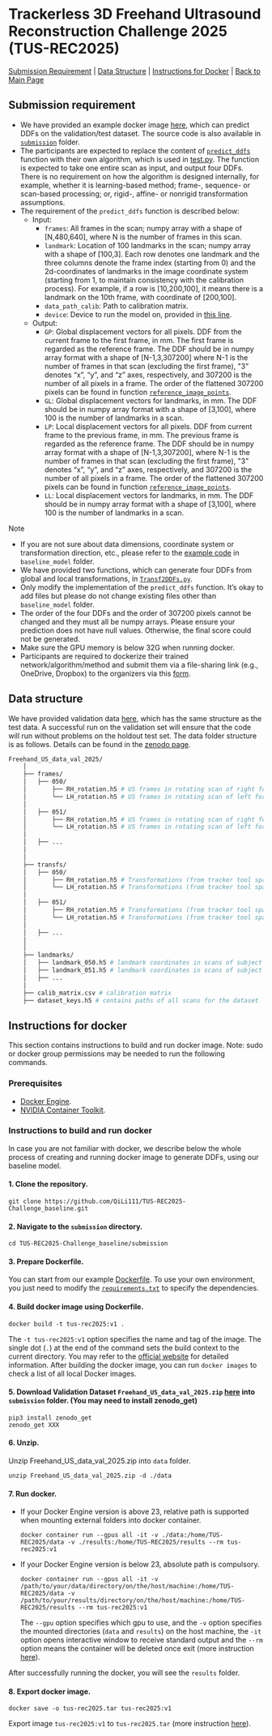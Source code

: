 # Trackerless 3D Freehand Ultrasound Reconstruction Challenge 2025 (TUS-REC2025)
<!-- ## About -->

[Submission Requirement](#submission-requirement) |
[Data Structure](#data-structure) |
[Instructions for Docker](#instructions-for-docker) |
[Back to Main Page](../README.md)


## Submission requirement
* We have provided an example docker image [here](#instructions-for-docker), which can predict DDFs on the validation/test dataset. The source code is also available in [`submission`](https://github.com/QiLi111/TUS-REC2025-Challenge_baseline/tree/main/submission) folder.
* The participants are expected to replace the content of [`predict_ddfs`](https://github.com/QiLi111/TUS-REC2025-Challenge_baseline/blob/main/submission/predict_ddfs.py) function with their own algorithm, which is used in [test.py](https://github.com/QiLi111/TUS-REC2025-Challenge_baseline/blob/ed1c1be5b75527816c8bd6e92aa9eb3834fd4715/submission/test.py#L43). The function is expected to take one entire scan as input, and output four DDFs. There is no requirement on how the algorithm is designed internally, for example, whether it is learning-based method; frame-, sequence- or scan-based processing; or, rigid-, affine- or nonrigid transformation assumptions.  
* The requirement of the `predict_ddfs` function is described below:
  * Input: 
    * `frames`: All frames in the scan; numpy array with a shape of [N,480,640], where N is the number of frames in this scan.
    * `landmark`: Location of 100 landmarks in the scan; numpy array with a shape of [100,3]. Each row denotes one landmark and the three columns denote the frame index (starting from 0) and the 2d-coordinates of landmarks in the image coordinate system (starting from 1, to maintain consistency with the calibration process). For example, if a row is [10,200,100], it means there is a landmark on the 10th frame, with coordinate of [200,100].
    * `data_path_calib`: Path to calibration matrix.
    * `device`: Device to run the model on, provided in [this line](https://github.com/QiLi111/TUS-REC2025-Challenge_baseline/blob/ed1c1be5b75527816c8bd6e92aa9eb3834fd4715/submission/test.py#L30).
  * Output:  
     * `GP`: Global displacement vectors for all pixels. DDF from the current frame to the first frame, in mm. The first frame is regarded as the reference frame. The DDF should be in numpy array format with a shape of [N-1,3,307200] where N-1 is the number of frames in that scan (excluding the first frame), "3" denotes “x”, “y”, and “z” axes, respectively, and 307200 is the number of all pixels in a frame. The order of the flattened 307200 pixels can be found in function [`reference_image_points`](https://github.com/QiLi111/TUS-REC2025-Challenge_baseline/blob/ed1c1be5b75527816c8bd6e92aa9eb3834fd4715/submission/utils/plot_functions.py#L6).
     * `GL`: Global displacement vectors for landmarks, in mm. The DDF should be in numpy array format with a shape of [3,100], where 100 is the number of landmarks in a scan.
     * `LP`: Local displacement vectors for all pixels. DDF from current frame to the previous frame, in mm. The previous frame is regarded as the reference frame. The DDF should be in numpy array format with a shape of [N-1,3,307200], where N-1 is the number of frames in that scan (excluding the first frame), "3" denotes “x”, “y”, and “z” axes, respectively, and 307200 is the number of all pixels in a frame. The order of the flattened 307200 pixels can be found in function [`reference_image_points`](https://github.com/QiLi111/TUS-REC2025-Challenge_baseline/blob/41ff3604a914942b38681b180c30af8b0750f6cb/submission/utils/plot_functions.py#L6).
     * `LL`: Local displacement vectors for landmarks, in mm. The DDF should be in numpy array format with a shape of [3,100], where 100 is the number of landmarks in a scan.
     
        
> [!NOTE]  
> * If you are not sure about data dimensions, coordinate system or transformation direction, etc., please refer to the [example code](https://github.com/QiLi111/TUS-REC2025-Challenge_baseline/blob/main/submission/baseline_model/Prediction.py) in `baseline_model` folder. 
>* We have provided two functions, which can generate four DDFs from global and local transformations, in [`Transf2DDFs.py`](https://github.com/QiLi111/TUS-REC2025-Challenge_baseline/blob/main/submission/utils/Transf2DDFs.py).
> * Only modify the implementation of the `predict_ddfs` function. It’s okay to add files but please do not change existing files other than `baseline_model` folder.
> *  The order of the four DDFs and the order of 307200 pixels cannot be changed and they must all be numpy arrays. Please ensure your prediction does not have null values. Otherwise, the final score could not be generated.  
> * Make sure the GPU memory is below 32G when running docker.
> * Participants are required to dockerize their trained network/algorithm/method and submit them via a file-sharing link (e.g., OneDrive, Dropbox) to the organizers via this [form](TBA).

## Data structure
We have provided validation data [here](TBA), which has the same structure as the test data. A successful run on the validation set will ensure that the code will run without problems on the holdout test set. The data folder structure is as follows. Details can be found in the [zenodo page](TBA).

```bash
Freehand_US_data_val_2025/ 
    │
    ├── frames/
    │   ├── 050/
    │       ├── RH_rotation.h5 # US frames in rotating scan of right forearm, subject 050
    │       └── LH_rotation.h5 # US frames in rotating scan of left forearm, subject 050
    │   
    │   ├── 051/
    │       ├── RH_rotation.h5 # US frames in rotating scan of right forearm, subject 051
    │       └── LH_rotation.h5 # US frames in rotating scan of left forearm, subject 051
    │   
    │   ├── ...
    │
    │
    ├── transfs/
    │   ├── 050/
    │       ├── RH_rotation.h5 # Transformations (from tracker tool space to optical camera space) in rotating scan of right forearm, subject 050
    │       └── LH_rotation.h5 # Transformations (from tracker tool space to optical camera space) in rotating scan of left forearm, subject 050
    │   
    │   ├── 051/
    │       ├── RH_rotation.h5 # Transformations (from tracker tool space to optical camera space) in rotating scan of right forearm, subject 051
    │       └── LH_rotation.h5 # Transformations (from tracker tool space to optical camera space) in rotating scan of left forearm, subject 051
    │   
    │   ├── ...
    │
    │
    ├── landmarks/
    │   ├── landmark_050.h5 # landmark coordinates in scans of subject 050
    │   ├── landmark_051.h5 # landmark coordinates in scans of subject 051
    │   ├── ...
    │
    ├── calib_matrix.csv # calibration matrix
    ├── dataset_keys.h5 # contains paths of all scans for the dataset


```


<!-- 
* The data structure of validation data set is explained as below:
  * Folder `frames`: contains three folders (one subject per folder), each with 24 scans. Each .h5 file corresponds to one scan, storing image of each frame within this scan. Key-value pair and name of each .h5 file are explained below. 
    * "frames" - All frames in the scan; with a shape of [N,H,W], where N refers to the number of frames in the scan, H and W denote the height and width of a frame. 
    * Notations in the name of each .h5 file: “RH”: right arm; “LH”: left arm; “Per”: perpendicular; “Par”: parallel; “L”: straight line shape; “C”: C shape; “S”: S shape; “DtP”: distal-to-proximal direction; “PtD”: proximal-to-distal direction; For example, “RH_Per_L_DtP.h5” denotes a scan on the right forearm, with ultrasound probe perpendicular of the forearm sweeping along straight line, in distal-to-proximal direction.
  * Folder `transfs`: contains three folders (one subject per folder), each with 24 scans. Each .h5 file corresponds to one scan, storing transformation of each frame within this scan. Key-value pair and name of each .h5 file are explained below. 
     * "tforms" - All transformations in the scan; with a shape of [N,4,4], where N is the number of frames in the scan, and the transformation matrix denotes the transformation from tracker tool space to camera space. 
    * Notations in the name of each .h5 file is the same as in folder `frames`.
  * Folder `landmark`: contains three .h5 files. Each corresponds to one subject, storing coordinates of landmarks for 24 scans of this subject. For each scan, the coordinates are stored in numpy array with a shape of 20×3. The first column is the index of frame; the second and third columns denote the coordinates of landmarks in the image coordinate system.
  * `calib_matrix.csv`: The calibration matrix was obtained using a pinhead-based method. The "scaling_from_pixel_to_mm" and "spatial_calibration_from_image_coordinate_system_to_tracking_tool_coordinate_system" are provided in the “calib_matrix.csv”.
  * `dataset_keys.h5`: stores all the scan name information. Keys in “dataset_keys.h5” denotes all the available scans in test set, in a format of “sub%03d__%s” where sub%03d denotes which folder, and %s denotes the scan name. For example, “sub050__LH_Par_C_DtP” means the scan in folder “050”, with file name of “LH_Par_C_DtP.h5” -->

## Instructions for docker
This section contains instructions to build and run docker image. 
Note: sudo or docker group permissions may be needed to run the following commands.

### Prerequisites
* [Docker Engine](https://docs.docker.com/engine/install/).
* [NVIDIA Container Toolkit](https://docs.nvidia.com/datacenter/cloud-native/container-toolkit/latest/install-guide.html#).
<!-- 
If you are using GPU, NVIDIA Container Toolkit may need to be installed. You can refer to the [official website](https://docs.nvidia.com/datacenter/cloud-native/container-toolkit/latest/install-guide.html) or follow the steps below.

#### 1. Configure the production repository.
```
curl -fsSL https://nvidia.github.io/libnvidia-container/gpgkey | sudo gpg --dearmor -o /usr/share/keyrings/nvidia-container-toolkit-keyring.gpg \
  && curl -s -L https://nvidia.github.io/libnvidia-container/stable/deb/nvidia-container-toolkit.list | \
    sed 's#deb https://#deb [signed-by=/usr/share/keyrings/nvidia-container-toolkit-keyring.gpg] https://#g' | \
    sudo tee /etc/apt/sources.list.d/nvidia-container-toolkit.list
```
#### 2. Update the packages list from the repository.
```
sudo apt-get update
```
#### 3. Install the NVIDIA Container Toolkit packages.
```
sudo apt-get install -y nvidia-container-toolkit
```
#### 4. Configure the container runtime by using the `nvidia-ctk` command.
```
sudo nvidia-ctk runtime configure --runtime=docker
```
#### 5. Restart the Docker daemon.
```
sudo systemctl restart docker
``` -->

### Instructions to build and run docker
In case you are not familiar with docker, we describe below the whole process of creating and running docker image to generate DDFs, using our baseline model.
#### 1. Clone the repository.
```
git clone https://github.com/QiLi111/TUS-REC2025-Challenge_baseline.git
```

#### 2. Navigate to the `submission` directory.
```
cd TUS-REC2025-Challenge_baseline/submission
```
<!-- Note: If you want to see the plotted trajectories, please uncomments [this](https://github.com/QiLi111/tus-rec-challenge_baseline/blob/5eec6014a7de2b652cdcf7333c58e00f01348560/submission/test.py#L44) line. -->

#### 3. Prepare Dockerfile.
You can start from our example [Dockerfile](https://github.com/QiLi111/TUS-REC2025-Challenge_baseline/blob/main/submission/Dockerfile). To use your own environment, you just need to modify the [`requirements.txt`](https://github.com/QiLi111/TUS-REC2025-Challenge_baseline/blob/main/submission/requirements.txt) to specify the dependencies.

#### 4. Build docker image using Dockerfile. 

```
docker build -t tus-rec2025:v1 .
```
The `-t tus-rec2025:v1` option specifies the name and tag of the image. The single dot (`.`) at the end of the command sets the build context to the current directory. You may refer to the [official website](https://docs.docker.com/build/building/packaging/#building) for detailed information. After building the docker image, you can run `docker images` to check a list of all local Docker images. 

#### 5. Download Validation Dataset `Freehand_US_data_val_2025.zip` [here](TBA) into `submission` folder. (You may need to install zenodo_get)
```
pip3 install zenodo_get
zenodo_get XXX
```

#### 6. Unzip.
Unzip Freehand_US_data_val_2025.zip into `data` folder.
```
unzip Freehand_US_data_val_2025.zip -d ./data
```

#### 7. Run docker.
* If your Docker Engine version is above 23, relative path is supported when mounting external folders into docker container.

  ```
  docker container run --gpus all -it -v ./data:/home/TUS-REC2025/data -v ./results:/home/TUS-REC2025/results --rm tus-rec2025:v1
  ```
* If your Docker Engine version is below 23, absolute path is compulsory.

  ```
  docker container run --gpus all -it -v /path/to/your/data/directory/on/the/host/machine:/home/TUS-REC2025/data -v /path/to/your/results/directory/on/the/host/machine:/home/TUS-REC2025/results --rm tus-rec2025:v1
  ```

  The `--gpu` option specifies which gpu to use, and the `-v` option specifies the mounted directories (`data` and `results`) on the host machine, the `-it` option opens interactive window to receive standard output and the `--rm` option means the container will be deleted once exit (more instruction [here](https://docs.docker.com/reference/cli/docker/container/run/#volume)). 


<!-- You can check the status of all the running containers using command `docker ps`. -->
  
  After successfully running the docker, you will see the `results` folder. 

#### 8. Export docker image.
```
docker save -o tus-rec2025.tar tus-rec2025:v1
```
Export image `tus-rec2025:v1` to `tus-rec2025.tar` (more instruction [here](https://docs.docker.com/reference/cli/docker/image/save/)).